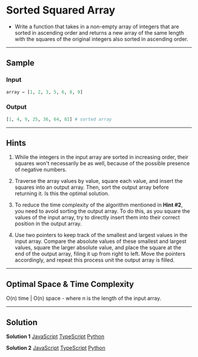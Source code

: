 # Sorted Squared Array

- Write a function that takes in a non-empty array of integers that are sorted in ascending order and returns a new array of the same length with the squares of the original integers also sorted in ascending order.

---

## Sample

### Input

```python
array = [1, 2, 3, 5, 6, 8, 9]
```

### Output

```python
[1, 4, 9, 25, 36, 64, 81] # sorted array
```

---

## Hints

1. While the integers in the input array are sorted in increasing order, their squares won't necessarily be as well, because of the possible presence of negative numbers.

2. Traverse the array values by value, square each value, and insert the squares into an output array. Then, sort the output array before returning it. Is this the optimal solution.

3. To reduce the time complexity of the algorithm mentioned in **Hint #2**, you need to avoid sorting the output array. To do this, as you square the values of the input array, try to directly insert them into their correct position in the output array.

4. Use two pointers to keep track of the smallest and largest values in the input array. Compare the absolute values of these smallest and largest values, square the larger absolute value, and place the square at the end of the output array, filing it up from right to left. Move the pointers accordingly, and repeat this process unit the output array is filled.

---

## Optimal Space & Time Complexity

O(n) time | O(n) space - where n is the length of the input array.

---

## Solution

**Solution 1**
[JavaScript]()
[TypeScript]()
[Python]()

**Solution 2**
[JavaScript]()
[TypeScript]()
[Python]()

